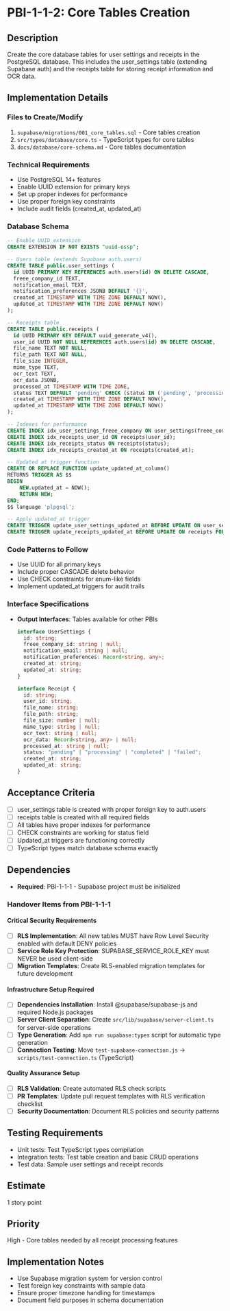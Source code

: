 # PBI-1-1-2: Core Tables Creation

## Description

Create the core database tables for user settings and receipts in the PostgreSQL
database. This includes the user_settings table (extending Supabase auth) and the
receipts table for storing receipt information and OCR data.

## Implementation Details

### Files to Create/Modify

1. `supabase/migrations/001_core_tables.sql` - Core tables creation
2. `src/types/database/core.ts` - TypeScript types for core tables
3. `docs/database/core-schema.md` - Core tables documentation

### Technical Requirements

- Use PostgreSQL 14+ features
- Enable UUID extension for primary keys
- Set up proper indexes for performance
- Use proper foreign key constraints
- Include audit fields (created_at, updated_at)

### Database Schema

```sql
-- Enable UUID extension
CREATE EXTENSION IF NOT EXISTS "uuid-ossp";

-- Users table (extends Supabase auth.users)
CREATE TABLE public.user_settings (
  id UUID PRIMARY KEY REFERENCES auth.users(id) ON DELETE CASCADE,
  freee_company_id TEXT,
  notification_email TEXT,
  notification_preferences JSONB DEFAULT '{}',
  created_at TIMESTAMP WITH TIME ZONE DEFAULT NOW(),
  updated_at TIMESTAMP WITH TIME ZONE DEFAULT NOW()
);

-- Receipts table
CREATE TABLE public.receipts (
  id UUID PRIMARY KEY DEFAULT uuid_generate_v4(),
  user_id UUID NOT NULL REFERENCES auth.users(id) ON DELETE CASCADE,
  file_name TEXT NOT NULL,
  file_path TEXT NOT NULL,
  file_size INTEGER,
  mime_type TEXT,
  ocr_text TEXT,
  ocr_data JSONB,
  processed_at TIMESTAMP WITH TIME ZONE,
  status TEXT DEFAULT 'pending' CHECK (status IN ('pending', 'processing', 'completed', 'failed')),
  created_at TIMESTAMP WITH TIME ZONE DEFAULT NOW(),
  updated_at TIMESTAMP WITH TIME ZONE DEFAULT NOW()
);

-- Indexes for performance
CREATE INDEX idx_user_settings_freee_company ON user_settings(freee_company_id);
CREATE INDEX idx_receipts_user_id ON receipts(user_id);
CREATE INDEX idx_receipts_status ON receipts(status);
CREATE INDEX idx_receipts_created_at ON receipts(created_at);

-- Updated at trigger function
CREATE OR REPLACE FUNCTION update_updated_at_column()
RETURNS TRIGGER AS $$
BEGIN
    NEW.updated_at = NOW();
    RETURN NEW;
END;
$$ language 'plpgsql';

-- Apply updated_at trigger
CREATE TRIGGER update_user_settings_updated_at BEFORE UPDATE ON user_settings FOR EACH ROW EXECUTE FUNCTION update_updated_at_column();
CREATE TRIGGER update_receipts_updated_at BEFORE UPDATE ON receipts FOR EACH ROW EXECUTE FUNCTION update_updated_at_column();
```

### Code Patterns to Follow

- Use UUID for all primary keys
- Include proper CASCADE delete behavior
- Use CHECK constraints for enum-like fields
- Implement updated_at triggers for audit trails

### Interface Specifications

- **Output Interfaces**: Tables available for other PBIs

  ```typescript
  interface UserSettings {
    id: string;
    freee_company_id: string | null;
    notification_email: string | null;
    notification_preferences: Record<string, any>;
    created_at: string;
    updated_at: string;
  }

  interface Receipt {
    id: string;
    user_id: string;
    file_name: string;
    file_path: string;
    file_size: number | null;
    mime_type: string | null;
    ocr_text: string | null;
    ocr_data: Record<string, any> | null;
    processed_at: string | null;
    status: "pending" | "processing" | "completed" | "failed";
    created_at: string;
    updated_at: string;
  }
  ```

## Acceptance Criteria

- [ ] user_settings table is created with proper foreign key to auth.users
- [ ] receipts table is created with all required fields
- [ ] All tables have proper indexes for performance
- [ ] CHECK constraints are working for status field
- [ ] Updated_at triggers are functioning correctly
- [ ] TypeScript types match database schema exactly

## Dependencies

- **Required**: PBI-1-1-1 - Supabase project must be initialized

### Handover Items from PBI-1-1-1

#### Critical Security Requirements

- [ ] **RLS Implementation**: All new tables MUST have Row Level Security enabled with default DENY policies
- [ ] **Service Role Key Protection**: SUPABASE_SERVICE_ROLE_KEY must NEVER be used client-side
- [ ] **Migration Templates**: Create RLS-enabled migration templates for future development

#### Infrastructure Setup Required

- [ ] **Dependencies Installation**: Install @supabase/supabase-js and required Node.js packages
- [ ] **Server Client Separation**: Create `src/lib/supabase/server-client.ts` for server-side operations
- [ ] **Type Generation**: Add `npm run supabase:types` script for automatic type generation
- [ ] **Connection Testing**: Move `test-supabase-connection.js` → `scripts/test-connection.ts` (TypeScript)

#### Quality Assurance Setup

- [ ] **RLS Validation**: Create automated RLS check scripts
- [ ] **PR Templates**: Update pull request templates with RLS verification checklist
- [ ] **Security Documentation**: Document RLS policies and security patterns

## Testing Requirements

- Unit tests: Test TypeScript types compilation
- Integration tests: Test table creation and basic CRUD operations
- Test data: Sample user settings and receipt records

## Estimate

1 story point

## Priority

High - Core tables needed by all receipt processing features

## Implementation Notes

- Use Supabase migration system for version control
- Test foreign key constraints with sample data
- Ensure proper timezone handling for timestamps
- Document field purposes in schema documentation
